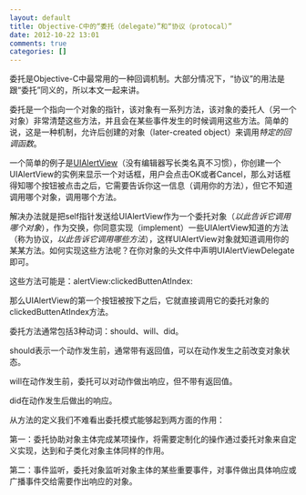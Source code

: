 ```yaml
---
layout: default
title: Objective-C中的“委托（delegate）”和“协议（protocal）”
date: 2012-10-22 13:01
comments: true
categories: []
---
```

委托是Objective-C中最常用的一种回调机制。大部分情况下，“协议”的用法是跟“委托”同义的，所以本文一起来讲。

委托是一个指向一个对象的指针，该对象有一系列方法，该对象的委托人（另一个对象）非常清楚这些方法，并且会在某些事件发生的时候调用这些方法。简单的说，这是一种机制，允许后创建的对象（later-created object）来调用<em>特定的回调函数</em>。

一个简单的例子是<a href="http://developer.apple.com/library/ios/#documentation/uikit/reference/UIAlertView_Class/UIAlertView/UIAlertView.html">UIAlertView</a>（没有编辑器写长类名真不习惯），你创建一个UIAlertView的实例来显示一个对话框，用户会点击OK或者Cancel，那么对话框得知哪个按钮被点击之后，它需要告诉你这一信息（调用你的方法），但它不知道调用哪个对象，调用哪个方法。

解决办法就是把self指针发送给UIAlertView作为一个委托对象（<em>以此告诉它调用哪个对象</em>），作为交换，你同意实现（implement）一些UIAlertView知道的方法（称为协议，<em>以此告诉它调用哪些方法</em>），这样UIAlertView对象就知道调用你的某某方法。如何实现这些方法呢？在你对象的头文件中声明UIAlertViewDelegate即可。

这些方法可能是：alertView:clickedButtenAtIndex:

那么UIAlertView的第一个按钮被按下之后，它就直接调用它的委托对象的clickedButtenAtIndex方法。

委托方法通常包括3种动词：should、will、did。

should表示一个动作发生前，通常带有返回值，可以在动作发生之前改变对象状态。

will在动作发生前，委托可以对动作做出响应，但不带有返回值。

did在动作发生后做出的响应。

从方法的定义我们不难看出委托模式能够起到两方面的作用：

第一：委托协助对象主体完成某项操作，将需要定制化的操作通过委托对象来自定义实现，达到和子类化对象主体同样的作用。

第二：事件监听，委托对象监听对象主体的某些重要事件，对事件做出具体响应或广播事件交给需要作出响应的对象。
